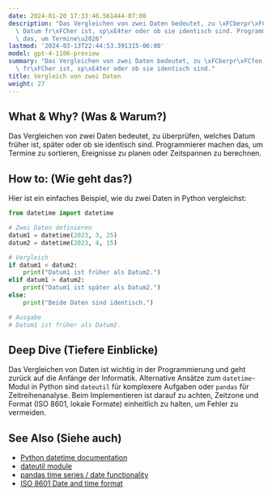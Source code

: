 ```yaml
---
date: 2024-01-20 17:33:46.561444-07:00
description: "Das Vergleichen von zwei Daten bedeutet, zu \xFCberpr\xFCfen, welches\
  \ Datum fr\xFCher ist, sp\xE4ter oder ob sie identisch sind. Programmierer machen\
  \ das, um Termine\u2026"
lastmod: '2024-03-13T22:44:53.391315-06:00'
model: gpt-4-1106-preview
summary: "Das Vergleichen von zwei Daten bedeutet, zu \xFCberpr\xFCfen, welches Datum\
  \ fr\xFCher ist, sp\xE4ter oder ob sie identisch sind."
title: Vergleich von zwei Daten
weight: 27
---
```


## What & Why? (Was & Warum?)
Das Vergleichen von zwei Daten bedeutet, zu überprüfen, welches Datum früher ist, später oder ob sie identisch sind. Programmierer machen das, um Termine zu sortieren, Ereignisse zu planen oder Zeitspannen zu berechnen.

## How to: (Wie geht das?)
Hier ist ein einfaches Beispiel, wie du zwei Daten in Python vergleichst:

```Python
from datetime import datetime

# Zwei Daten definieren
datum1 = datetime(2023, 3, 25)
datum2 = datetime(2023, 4, 15)

# Vergleich
if datum1 < datum2:
    print("Datum1 ist früher als Datum2.")
elif datum1 > datum2:
    print("Datum1 ist später als Datum2.")
else:
    print("Beide Daten sind identisch.")

# Ausgabe
# Datum1 ist früher als Datum2.
```

## Deep Dive (Tiefere Einblicke)
Das Vergleichen von Daten ist wichtig in der Programmierung und geht zurück auf die Anfänge der Informatik. Alternative Ansätze zum `datetime`-Modul in Python sind `dateutil` für komplexere Aufgaben oder `pandas` für Zeitreihenanalyse. Beim Implementieren ist darauf zu achten, Zeitzone und Format (ISO 8601, lokale Formate) einheitlich zu halten, um Fehler zu vermeiden.

## See Also (Siehe auch)
- [Python datetime documentation](https://docs.python.org/3/library/datetime.html)
- [dateutil module](https://dateutil.readthedocs.io/en/stable/)
- [pandas time series / date functionality](https://pandas.pydata.org/pandas-docs/stable/user_guide/timeseries.html)
- [ISO 8601 Date and time format](https://www.iso.org/iso-8601-date-and-time-format.html)
